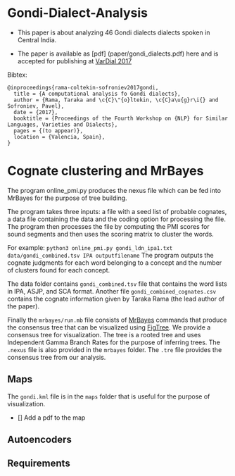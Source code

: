 # Gondi-Dialect-Analysis

* This paper is about analyzing 46 Gondi dialects dialects spoken in Central India.

* The paper is available as [pdf] (paper/gondi_dialects.pdf) here and is accepted for publishing at [VarDial 2017](http://ttg.uni-saarland.de/vardial2017/index.html)

Bibtex:
```
@inproceedings{rama-coltekin-sofroniev2017gondi,
  title = {A computational analysis fo Gondi dialects},
  author = {Rama, Taraka and \c{C}\"{o}ltekin, \c{C}a\u{g}r\i{} and Sofroniev, Pavel},
  date = {2017},
  booktitle = {Proceedings of the Fourth Workshop on {NLP} for Similar Languages, Varieties and Dialects},
  pages = {(to appear)},
  location = {Valencia, Spain},
}
```
# Cognate clustering and MrBayes

The program online_pmi.py produces the nexus file which can be fed into MrBayes for the purpose of tree building.

The program takes three inputs: a file with a seed list of probable cognates, a data file containing the data and the coding option for processing the file. The program then processes the file by computing the PMI scores for sound segments and then uses the scoring matrix to cluster the words.

For example: `python3 online_pmi.py gondi_ldn_ipa1.txt data/gondi_combined.tsv IPA outputfilename`
The program outputs the cognate judgments for each word belonging to a concept and the number of clusters found for each concept.


The data folder contains `gondi_combined.tsv` file that contains the word lists in IPA, ASJP, and SCA format.
Another file `gondi_combined_cognates.csv` contains the cognate information given by Taraka Rama (the lead author of the paper).

Finally the `mrbayes/run.mb` file consists of [MrBayes](http://mrbayes.sourceforge.net/) commands that produce the consensus tree that can be visualized using [FigTree](http://beast.bio.ed.ac.uk/figtree). We provide a consensus tree for visualization. The tree is a rooted tree and uses Independent Gamma Branch Rates for the purpose of inferring trees. The `.nexus` file is also provided in the `mrbayes` folder. The `.tre` file provides the consensus tree from our analysis.

## Maps
The `gondi.kml` file is in the `maps` folder that is useful for the purpose of visualization.
- [] Add a pdf to the map

## Autoencoders

## Requirements
